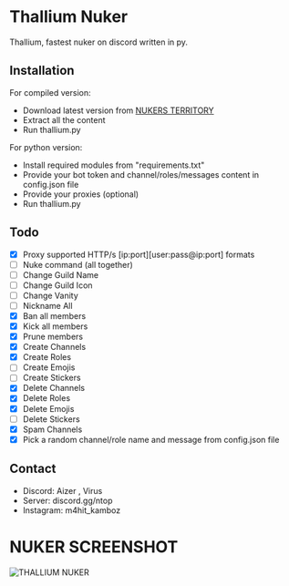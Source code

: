 # Thallium Nuker
Thallium, fastest nuker on discord written in py.
## Installation
For compiled version:

- Download latest version from [NUKERS TERRITORY](https://discord.gg/ntop)
- Extract all the content
- Run thallium.py

For python version:

- Install required modules from "requirements.txt"
- Provide your bot token and channel/roles/messages content in config.json file
- Provide your proxies (optional)
- Run thallium.py
## Todo
- [x] Proxy supported HTTP/s [ip:port][user:pass@ip:port] formats
- [ ] Nuke command (all together)
- [ ] Change Guild Name
- [ ] Change Guild Icon
- [ ] Change Vanity
- [ ] Nickname All
- [x] Ban all members
- [x] Kick all members
- [x] Prune members
- [x] Create Channels
- [x] Create Roles
- [ ] Create Emojis
- [ ] Create Stickers
- [x] Delete Channels
- [x] Delete Roles
- [x] Delete Emojis
- [ ] Delete Stickers
- [x] Spam Channels
- [x] Pick a random channel/role name and message from config.json file
## Contact
- Discord: Aizer , Virus 
- Server: discord.gg/ntop
- Instagram: m4hit_kamboz

# NUKER SCREENSHOT 
![THALLIUM NUKER ](https://media.discordapp.net/attachments/1176888895946887189/1177617226686279680/Screenshot_2023-11-24_195959.png?ex=65732881&is=6560b381&hm=886f5e143a2519e7dc17ec57e6beb31877f84965e494789a8194ad5b042f8698&=&format=webp&width=1106&height=572)
